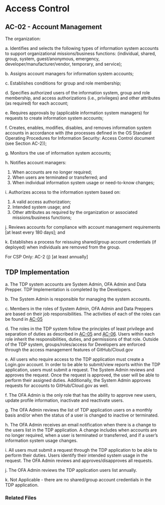 # Access Control
## AC-02 - Account Management
The organization:

a. Identifies and selects the following types of information system accounts to support organizational missions/business functions: (individual, shared, group, system, guest/anonymous, emergency, developer/manufacturer/vendor, temporary, and service);

b. Assigns account managers for information system accounts;

c. Establishes conditions for group and role membership;

d. Specifies authorized users of the information system, group and role membership, and access authorizations (i.e., privileges) and other attributes (as required) for each account;

e. Requires approvals by (applicable information system managers) for requests to create information system accounts;

f. Creates, enables, modifies, disables, and removes information system accounts in accordance with (the processes defined in the OS Standard Operating Procedures for Information Security: Access Control document (see Section AC-2));

g. Monitors the use of information system accounts;

h. Notifies account managers:

   1. When accounts are no longer required;
   2. When users are terminated or transferred; and
   3. When individual information system usage or need-to-know changes;

i. Authorizes access to the information system based on:

   1. A valid access authorization;
   2. Intended system usage; and
   3. Other attributes as required by the organization or associated missions/business functions;

j. Reviews accounts for compliance with account management requirements [at least every 180 days]; and

k. Establishes a process for reissuing shared/group account credentials (if deployed) when individuals are removed from the group.

For CSP Only: AC-2 (j) [at least annually]

## TDP Implementation
a. The TDP system accounts are System Admin, OFA Admin and Data Prepper.  TDP Implementation is completed by the Developers.

b. The System Admin is responsible for managing the system accounts.  

c. Members in the roles of System Admin, OFA Admin and Data Preppers are based on their job responsibilities.  The activities of each of the roles can be found in [AC-05](https://github.com/raft-tech/TANF-app/blob/documentation/access-controls-ac_5/docs/controls/access_control/ac-05.md)

d. The roles in the TDP system follow the principles of least privilege and separation of duties as described in [AC-05](../../documentation/access-controls-ac_5/docs/controls/access_control/ac-05.md) and [AC-06](../../documentation/access-controls-ac-06/docs/controls/access_control/ac-06.md).  Users within each role inherit the responsibilities, duties, and permissions of that role.  Outside of the TDP system, groups/roles/access for Developers are enforced through the access management features of GitHub/Cloud.gov

e. All users who require access to the TDP application must create a Login.gov account.  In order to be able to submit/view reports within the TDP application, users must submit a request.  The System Admin reviews and approves the request.  Once the request is approved, the user will be able to perform their assigned duties.  Additionally, the System Admin approves requests for accounts to GitHub/Cloud.gov as well.

f. The OFA Admin is the only role that has the ability to approve new users, update profile information, inactivate and reactivate users.

g. The OFA Admin reviews the list of TDP application users on a monthly basis and/or when the status of a user is changed to inactive or terminated.  

h. The OFA Admin receives an email notification when there is a change to the users list in the TDP application.  A change includes when accounts are no longer required, when a user is terminated or transferred, and if a user’s information system usage changes.

i. All users must submit a request through the TDP application to be able to perform their duties.  Users identify their intended system usage in the request.  The OFA Admin reviews and approves/disapproves all requests. 

j. The OFA Admin reviews the TDP application users list annually.

k. Not Applicable - there are no shared/group account credentials in the TDP application.

### Related Files

